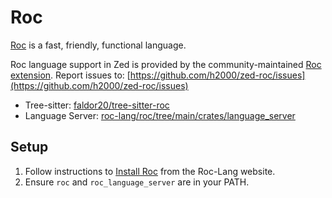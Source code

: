 # Roc

[Roc](https://www.roc-lang.org/) is a fast, friendly, functional language.

Roc language support in Zed is provided by the community-maintained [Roc extension](https://github.com/h2000/zed-roc).
Report issues to: [https://github.com/h2000/zed-roc/issues](https://github.com/h2000/zed-roc/issues)

- Tree-sitter: [faldor20/tree-sitter-roc](https://github.com/faldor20/tree-sitter-roc)
- Language Server: [roc-lang/roc/tree/main/crates/language_server](https://github.com/roc-lang/roc/tree/main/crates/language_server)

## Setup

1. Follow instructions to [Install Roc](https://www.roc-lang.org/install) from the Roc-Lang website.
2. Ensure `roc` and `roc_language_server` are in your PATH.

